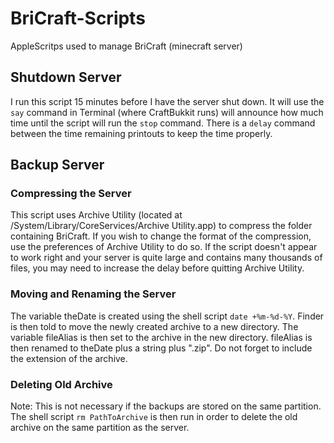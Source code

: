 BriCraft-Scripts
================

AppleScritps used to manage BriCraft (minecraft server)

## Shutdown Server

I run this script 15 minutes before I have the server shut down. It will use the `say` command in Terminal (where CraftBukkit runs) will announce how much time until the script will run the `stop` command. There is a `delay` command between the time remaining printouts to keep the time properly.

## Backup Server


### Compressing the Server

This script uses Archive Utility (located at /System/Library/CoreServices/Archive Utility.app) to compress the folder containing BriCraft. If you wish to change the format of the compression, use the preferences of Archive Utility to do so. If the script doesn't appear to work right and your server is quite large and contains many thousands of files, you may need to increase the delay before quitting Archive Utility.

### Moving and Renaming the Server

The variable theDate is created using the shell script `date +%m-%d-%Y`. Finder is then told to move the newly created archive to a new directory. The variable fileAlias is then set to the archive in the new directory. fileAlias is then renamed to theDate plus a string plus ".zip". Do not forget to include the extension of the archive.

### Deleting Old Archive

Note: This is not necessary if the backups are stored on the same partition.
The shell script `rm PathToArchive` is then run in order to delete the old archive on the same partition as the server.